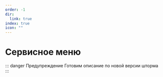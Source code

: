 ```yaml
---
order: -1
dir:
  link: true
index: true
icon: ""
---
```


# Сервисное меню

::: danger Предупреждение
Готовим описание по новой версии шторма
:::